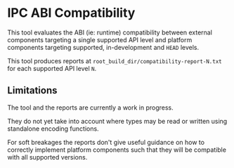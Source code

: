# IPC ABI Compatibility

This tool evaluates the ABI (ie: runtime) compatibility between external
components targeting a single supported API level and platform components
targeting supported, in-development and `HEAD` levels.

This tool produces reports at `root_build_dir/compatibility-report-N.txt` for
each supported API level `N`.

## Limitations
The tool and the reports are currently a work in progress.

They do not yet take into account where types may be read or written using
standalone encoding functions.

For soft breakages the reports don't give useful guidance on how to correctly
implement platform components such that they will be compatible with all
supported versions.


